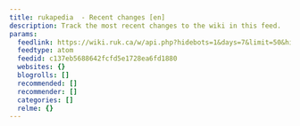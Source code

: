 ```yaml
---
title: rukapedia  - Recent changes [en]
description: Track the most recent changes to the wiki in this feed.
params:
  feedlink: https://wiki.ruk.ca/w/api.php?hidebots=1&days=7&limit=50&hidecategorization=1&action=feedrecentchanges&feedformat=atom
  feedtype: atom
  feedid: c137eb5688642fcfd5e1728ea6fd1880
  websites: {}
  blogrolls: []
  recommended: []
  recommender: []
  categories: []
  relme: {}
---
```

